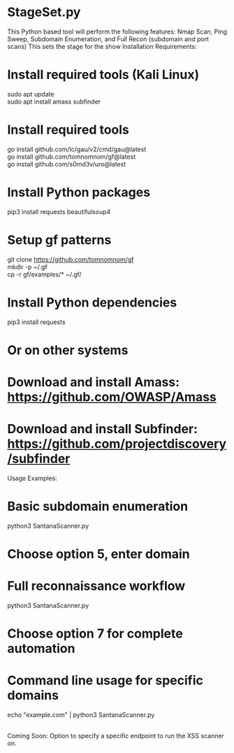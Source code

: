 # StageSet.py
This Python based tool will perform the following features: Nmap Scan, Ping Sweep, Subdomain Enumeration, and Full Recon (subdomain and port scans) This sets the stage for the show
Installation Requirements:


# Install required tools (Kali Linux)
sudo apt update <br>
sudo apt install amass subfinder <br>
# Install required tools
go install github.com/lc/gau/v2/cmd/gau@latest <br>
go install github.com/tomnomnom/gf@latest <br>
go install github.com/s0md3v/uro@latest <br>


# Install Python packages
pip3 install requests beautifulsoup4

# Setup gf patterns
git clone https://github.com/tomnomnom/gf <br>
mkdir -p ~/.gf <br>
cp -r gf/examples/* ~/.gf/ <br>

# Install Python dependencies
pip3 install requests

# Or on other systems
# Download and install Amass: https://github.com/OWASP/Amass
# Download and install Subfinder: https://github.com/projectdiscovery/subfinder

Usage Examples:


# Basic subdomain enumeration
python3 SantanaScanner.py
# Choose option 5, enter domain

# Full reconnaissance workflow
python3 SantanaScanner.py
# Choose option 7 for complete automation

# Command line usage for specific domains
echo "example.com" | python3 SantanaScanner.py

<br>
Coming Soon: Option to specify a specific endpoint to run the XSS scanner on.
